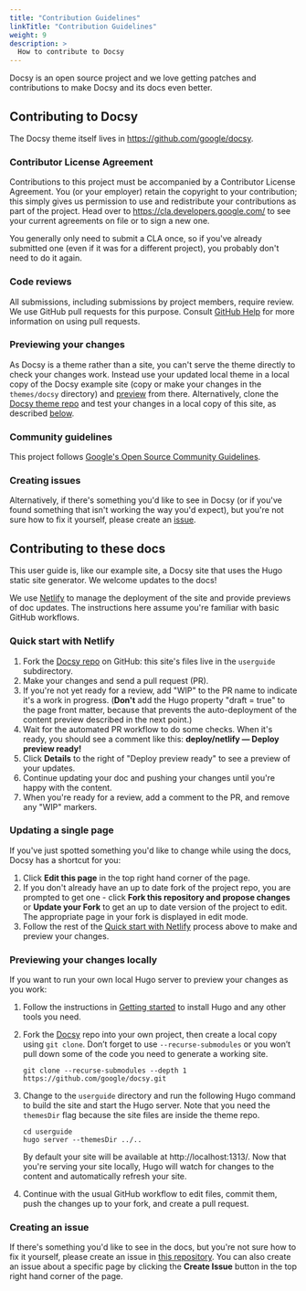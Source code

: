 ```yaml
---
title: "Contribution Guidelines"
linkTitle: "Contribution Guidelines"
weight: 9
description: >
  How to contribute to Docsy
---
```


Docsy is an open source project and we love getting patches and contributions to make Docsy and its docs even better.

## Contributing to Docsy

The Docsy theme itself lives in <https://github.com/google/docsy>.

### Contributor License Agreement

Contributions to this project must be accompanied by a Contributor License
Agreement. You (or your employer) retain the copyright to your contribution;
this simply gives us permission to use and redistribute your contributions as
part of the project. Head over to <https://cla.developers.google.com/> to see
your current agreements on file or to sign a new one.

You generally only need to submit a CLA once, so if you've already submitted one
(even if it was for a different project), you probably don't need to do it
again.

### Code reviews

All submissions, including submissions by project members, require review. We
use GitHub pull requests for this purpose. Consult
[GitHub Help](https://help.github.com/articles/about-pull-requests/) for more
information on using pull requests.

### Previewing your changes

As Docsy is a theme rather than a site, you can't serve the theme directly to check your changes work. Instead use your updated local theme in a local copy of the Docsy example site (copy or make your changes in the `themes/docsy` directory) and [preview](/docs/deployment/) from there. Alternatively, clone the [Docsy theme repo](https://github.com/google/docsy) and test your changes in a local copy of this site, as described [below](#previewing-your-changes-locally).

### Community guidelines

This project follows
[Google's Open Source Community Guidelines](https://opensource.google.com/conduct/).

### Creating issues

Alternatively, if there's something you'd like to see in Docsy (or if you've found something that isn't working the way you'd expect), but you're not sure how to fix it yourself, please create an [issue](https://github.com/google/docsy/issues).

## Contributing to these docs

This user guide is, like our example site, a Docsy site that uses the Hugo static site generator. We welcome updates to the docs!

We use [Netlify](https://www.netlify.com/) to manage the deployment of the site and provide previews of doc updates. The instructions here assume you're familiar with basic GitHub workflows.

### Quick start with Netlify

1. Fork the [Docsy repo](https://github.com/google/docsy) on GitHub: this site's files live in the `userguide` subdirectory.
1. Make your changes and send a pull request (PR).
1. If you're not yet ready for a review, add "WIP" to the PR name to indicate
  it's a work in progress. (**Don't** add the Hugo property
  "draft = true" to the page front matter, because that prevents the
  auto-deployment of the content preview described in the next point.)
1. Wait for the automated PR workflow to do some checks. When it's ready,
  you should see a comment like this: **deploy/netlify — Deploy preview ready!**
1. Click **Details** to the right of "Deploy preview ready" to see a preview
  of your updates.
1. Continue updating your doc and pushing your changes until you're happy with
  the content.
1. When you're ready for a review, add a comment to the PR, and remove any
  "WIP" markers.

### Updating a single page

If you've just spotted something you'd like to change while using the docs, Docsy has a shortcut for you:

1. Click **Edit this page** in the top right hand corner of the page.
1. If you don't already have an up to date fork of the project repo, you are prompted to get one - click **Fork this repository and propose changes** or **Update your Fork** to get an up to date version of the project to edit. The appropriate page in your fork is displayed in edit mode.
1. Follow the rest of the [Quick start with Netlify](#quick-start-with-netlify) process above to make and preview your changes.


### Previewing your changes locally

If you want to run your own local Hugo server to preview your changes as you work:

1. Follow the instructions in [Getting started](/docs/getting-started) to install Hugo and any other tools you need.
1. Fork the [Docsy](https://github.com/google/docsy) repo into your own project, then create a local copy using `git clone`. Don’t forget to use `--recurse-submodules` or you won’t pull down some of the code you need to generate a working site.

    ```
    git clone --recurse-submodules --depth 1 https://github.com/google/docsy.git
    ```

1. Change to the `userguide` directory and run the following Hugo command to build the site and start the Hugo server.
   Note that you need the `themesDir` flag because the site files are inside the theme repo.

    ```
    cd userguide
    hugo server --themesDir ../..
    ```

    By default your site will be available at http://localhost:1313/. Now that you're serving your site locally, Hugo will watch for changes to the content and automatically refresh your site.

1. Continue with the usual GitHub workflow to edit files, commit them, push the
  changes up to your fork, and create a pull request.

### Creating an issue

If there's something you'd like to see in the docs, but you're not sure how to fix it yourself, please create an issue in [this repository](https://github.com/google/docsy). You can also create an issue about a specific page by clicking the **Create Issue** button in the top right hand corner of the page.
